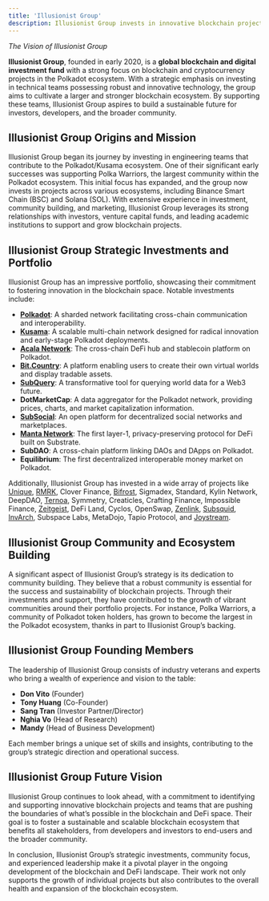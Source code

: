 ```yaml
---
title: 'Illusionist Group'
description: Illusionist Group invests in innovative blockchain projects, fostering a robust ecosystem for developers, investors, and communities.
---   
```


*The Vision of Illusionist Group*

**Illusionist Group**, founded in early 2020, is a **global blockchain and digital investment fund** with a strong focus on blockchain and cryptocurrency projects in the Polkadot ecosystem. With a strategic emphasis on investing in technical teams possessing robust and innovative technology, the group aims to cultivate a larger and stronger blockchain ecosystem. By supporting these teams, Illusionist Group aspires to build a sustainable future for investors, developers, and the broader community.

Illusionist Group Origins and Mission
-------------------------------------

Illusionist Group began its journey by investing in engineering teams that contribute to the Polkadot/Kusama ecosystem. One of their significant early successes was supporting Polka Warriors, the largest community within the Polkadot ecosystem. This initial focus has expanded, and the group now invests in projects across various ecosystems, including Binance Smart Chain (BSC) and Solana (SOL). With extensive experience in investment, community building, and marketing, Illusionist Group leverages its strong relationships with investors, venture capital funds, and leading academic institutions to support and grow blockchain projects.

Illusionist Group Strategic Investments and Portfolio
-----------------------------------------------------

Illusionist Group has an impressive portfolio, showcasing their commitment to fostering innovation in the blockchain space. Notable investments include:

- [**Polkadot**](https://dablock.com/ecosystem/): A sharded network facilitating cross-chain communication and interoperability.
- [**Kusama**](https://dablock.com/dapps/): A scalable multi-chain network designed for radical innovation and early-stage Polkadot deployments.
- [**Acala Network**](https://dablock.com/dapps/acala-network/): The cross-chain DeFi hub and stablecoin platform on Polkadot.
- [**Bit.Country**](https://dablock.com/dapps/bitcountry/): A platform enabling users to create their own virtual worlds and display tradable assets.
- [**SubQuery**](https://dablock.com/dapps/subquery/): A transformative tool for querying world data for a Web3 future.
- **DotMarketCap**: A data aggregator for the Polkadot network, providing prices, charts, and market capitalization information.
- [**SubSocial**](https://dablock.com/dapps/subsocial/): An open platform for decentralized social networks and marketplaces.
- [**Manta Network**](https://dablock.com/dapps/manta-atlantic/): The first layer-1, privacy-preserving protocol for DeFi built on Substrate.
- **SubDAO**: A cross-chain platform linking DAOs and DApps on Polkadot.
- **Equilibrium**: The first decentralized interoperable money market on Polkadot.

Additionally, Illusionist Group has invested in a wide array of projects like [Unique](https://dablock.com/dapps/unique-network/), [RMRK](https://dablock.com/dapps/rmrk/), Clover Finance, [Bifrost](https://dablock.com/dapps/bifrost/), Sigmadex, Standard, Kylin Network, DeepDAO, [Ternoa](https://dablock.com/dapps/ternoa/), Symmetry, Creaticles, Crafting Finance, Impossible Finance, [Zeitgeist](https://dablock.com/dapps/zeitgeist/), DeFi Land, Cyclos, OpenSwap, [Zenlink](https://dablock.com/dapps/zenlink/), [Subsquid](https://dablock.com/dapps/subsquid/), [InvArch](https://dablock.com/dapps/invarch-network/), Subspace Labs, MetaDojo, Tapio Protocol, and [Joystream](https://dablock.com/dapps/joystream/).

Illusionist Group Community and Ecosystem Building
--------------------------------------------------

A significant aspect of Illusionist Group’s strategy is its dedication to community building. They believe that a robust community is essential for the success and sustainability of blockchain projects. Through their investments and support, they have contributed to the growth of vibrant communities around their portfolio projects. For instance, Polka Warriors, a community of Polkadot token holders, has grown to become the largest in the Polkadot ecosystem, thanks in part to Illusionist Group’s backing.

Illusionist Group Founding Members
----------------------------------

The leadership of Illusionist Group consists of industry veterans and experts who bring a wealth of experience and vision to the table:

- **Don Vito** (Founder)
- **Tony Huang** (Co-Founder)
- **Sang Tran** (Investor Partner/Director)
- **Nghia Vo** (Head of Research)
- **Mandy** (Head of Business Development)

Each member brings a unique set of skills and insights, contributing to the group’s strategic direction and operational success.

Illusionist Group Future Vision
-------------------------------

Illusionist Group continues to look ahead, with a commitment to identifying and supporting innovative blockchain projects and teams that are pushing the boundaries of what’s possible in the blockchain and DeFi space. Their goal is to foster a sustainable and scalable blockchain ecosystem that benefits all stakeholders, from developers and investors to end-users and the broader community.

In conclusion, Illusionist Group’s strategic investments, community focus, and experienced leadership make it a pivotal player in the ongoing development of the blockchain and DeFi landscape. Their work not only supports the growth of individual projects but also contributes to the overall health and expansion of the blockchain ecosystem.
